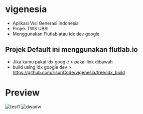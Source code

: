 # vigenesia
- Aplikasi Visi Generasi Indonesia
- Projek TWS UBSI 
- Menggunakan Flutlab atau idx dev google 

## Projek Default ini menggunakan flutlab.io 
- Jika kamu pakai idx google > pakai link dibawah
- build using idx google dev > https://github.com/risunCode/vigenesia/tree/idx_build


# Preview
![test1](https://github.com/user-attachments/assets/30be748b-c640-4006-ba2e-f3313713cc1b)
![dwadw](https://github.com/user-attachments/assets/70374de1-4eec-497c-8fbf-a847124ea2a3)

